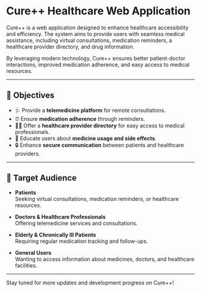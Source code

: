 # Cure++ Healthcare Web Application

Cure++ is a web application designed to enhance healthcare accessibility and efficiency. The system aims to provide users with seamless medical assistance, including virtual consultations, medication reminders, a healthcare provider directory, and drug information.

By leveraging modern technology, Cure++ ensures better patient-doctor interactions, improved medication adherence, and easy access to medical resources.

---

## 🚀 Objectives

- 🩺 Provide a **telemedicine platform** for remote consultations.
- ⏰ Ensure **medication adherence** through reminders.
- 🧑‍⚕️ Offer a **healthcare provider directory** for easy access to medical professionals.
- 💊 Educate users about **medicine usage and side effects**.
- 🔒 Enhance **secure communication** between patients and healthcare providers.

---

## 🎯 Target Audience

- **Patients**  
  Seeking virtual consultations, medication reminders, or healthcare resources.

- **Doctors & Healthcare Professionals**  
  Offering telemedicine services and consultations.

- **Elderly & Chronically Ill Patients**  
  Requiring regular medication tracking and follow-ups.

- **General Users**  
  Wanting to access information about medicines, doctors, and healthcare facilities.

---

Stay tuned for more updates and development progress on Cure++!
